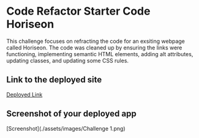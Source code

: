 # Code Refactor Starter Code Horiseon

This challenge focuses on refracting the code for an exsiting webpage called Horiseon. The code was cleaned up by ensuring the links were functioning, implementing semantic HTML elements, 
adding alt attributes, updating classes, and updating some CSS rules.    

## Link to the deployed site
[Deployed Link](https://chloeyarb.github.io/Challenge-1/)

## Screenshot of your deployed app

[Screenshot](./assets/images/Challenge 1.png)
